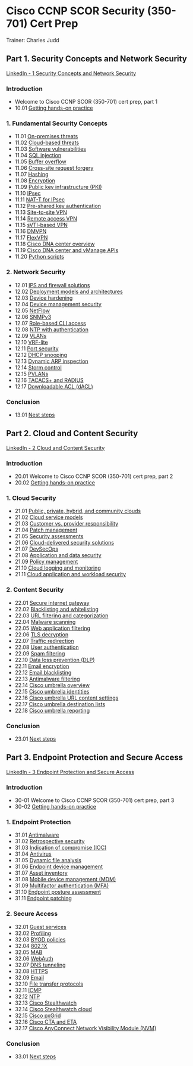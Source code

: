 # Cisco CCNP SCOR Security (350-701) Cert Prep

Trainer: Charles Judd


## Part 1. Security Concepts and Network Security

[LinkedIn - 1 Security Concepts and Network Security](https://bit.ly/3lAnE75)


### Introduction

- Welcome to Cisco CCNP SCOR (350-701) cert prep, part 1
- 10.01 [Getting hands-on practice](10.01-handson.md)


### 1. Fundamental Security Concepts

- 11.01 [On-premises threats](11.01-premises.md)
- 11.02 [Cloud-based threats](11.02-cloud.md)
- 11.03 [Software vulnerabilities](11.03-swVul.md)
- 11.04 [SQL injection](11.04-sqlInject.md)
- 11.05 [Buffer overflow](11.05-buffer.md)
- 11.06 [Cross-site request forgery](11.06-csrf.md)
- 11.07 [Hashing](11.07-hashing.md)
- 11.08 [Encryption](11.08-encrypt.md)
- 11.09 [Public key infrastructure (PKI)](11.09-pki.md)
- 11.10 [IPsec](11.10-ipsec.md)
- 11.11 [NAT-T for IPsec](11.11-natT.md)
- 11.12 [Pre-shared key authentication](11.12-keyauth.md)
- 11.13 [Site-to-site VPN](11.13-s2svpn.md)
- 11.14 [Remote access VPN](11.14-ravpn.md)
- 11.15 [sVTI-based VPN](11.15-svti.md)
- 11.16 [DMVPN](11.16-dmvpn.md)
- 11.17 [FlexVPN](11.17-flexvpn.md)
- 11.18 [Cisco DNA center overview](11.18-dnaoverview.md)
- 11.19 [Cisco DNA center and vManage APIs](11.19-dnavManage.md)
- 11.20 [Python scripts](11.20-python.md)


### 2. Network Security

- 12.01 [IPS and firewall solutions](12.01-ipsfw.md)
- 12.02 [Deployment models and architectures](12.02-arch.md)
- 12.03 [Device hardening](12.03-hardening.md)
- 12.04 [Device management security](12.04-devmgmt.md)
- 12.05 [NetFlow](12.05-netflow.md)
- 12.06 [SNMPv3](12.06-snmpv3.md)
- 12.07 [Role-based CLI access](12.07-cliaccess.md)
- 12.08 [NTP with authentication](12.08-ntpauth.md)
- 12.09 [VLANs](12.09-vlans.md)
- 12.10 [VRF-lite](12.10-vfrlite.md)
- 12.11 [Port security](12.11-portsec.md)
- 12.12 [DHCP snooping](12.12-dhcpsnoop.md)
- 12.13 [Dynamic ARP inspection](12.13-dynaapr.md)
- 12.14 [Storm control](12.14-stormctrl.md)
- 12.15 [PVLANs](12.15-pvlans.md)
- 12.16 [TACACS+ and RADIUS](12.16-tacacsradius.md)
- 12.17 [Downloadable ACL (dACL)](12.17-dacl.md)


### Conclusion

- 13.01 [Nest steps](13-01-next.md)


## Part 2. Cloud and Content Security

[LinkedIn - 2 Cloud and Content Security](https://bit.ly/3nXa7I4)


### Introduction

- 20.01 Welcome to Cisco CCNP SCOR (350-701) cert prep, part 2
- 20.02 [Getting hands-on practice](20.01-handson.md)


### 1. Cloud Security

- 21.01 [Public, private, hybrid, and community clouds](21.01-clouds.md)
- 21.02 [Cloud service models](21.02-cloudmodel.md)
- 21.03 [Customer vs. provider responsibility](21.03-response.md)
- 21.04 [Patch management](21.04-patchmgmt.md)
- 21.05 [Security assessments](21.05-srcassess.md)
- 21.06 [Cloud-delivered security solutions](21.06-secsol.md)
- 21.07 [DevSecOps](21.07-devsecops.md)
- 21.08 [Application and data security](21.08-appsec.md)
- 21.09 [Policy management](21.09-policy.md)
- 21.10 [Cloud logging and monitoring](21.10-logmonit.md)
- 21.11 [Cloud application and workload security](21.11-workload.md)


### 2. Content Security

- 22.01 [Secure internet gateway](22.01-gateway.md)
- 22.02 [Blacklisting and whitelisting](22.02-listings.md)
- 22.03 [URL filtering and categorization](22.03-url.md)
- 22.04 [Malware scanning](22.04-malware.md)
- 22.05 [Web application filtering](22.05-webfilter.md)
- 22.06 [TLS decryption](22.06-tlsdescrypt.md)
- 22.07 [Traffic redirection](22.07-redirect.md)
- 22.08 [User authentication](22.08-userauth.md)
- 22.09 [Spam filtering](22.09-spanfilter.md)
- 22.10 [Data loss prevention (DLP)](22.10-dlp.md)
- 22.11 [Email encryption](22.11-emailencrypt.md)
- 22.12 [Email blacklisting](22.12-emaillist.md)
- 22.13 [Antimalware filtering](22.13-antimalware.md)
- 22.14 [Cisco umbrella overview](22.14-uoverview.md)
- 22.15 [Cisco umbrella identities](22.15-uidentifty.md)
- 22.16 [Cisco umbrella URL content settings](22.16-uurl.md)
- 22.17 [Cisco umbrella destination lists](22.17-udestlist.md)
- 22.18 [Cisco umbrella reporting](22.18-ureport.md)


### Conclusion

- 23.01 [Next steps](23.01-next.md)


## Part 3. Endpoint Protection and Secure Access

[LinkedIn - 3 Endpoint Protection and Secure Access](https://bit.ly/3CXByG8)


### Introduction

- 30-01 Welcome to Cisco CCNP SCOR (350-701) cert prep, part 3
- 30-02 [Getting hands-on practice](31.02-handson.md)


### 1. Endpoint Protection

- 31.01 [Antimalware](31.01-antimalware.md)
- 31.02 [Retrospective security](31.02-restrospect.md)
- 31.03 [Indication of compromise (IOC)](31.03-ioc.md)
- 31.04 [Antivirus](31.04-antivirus.md)
- 31.05 [Dynamic file analysis](31.05-dynafile.md)
- 31.06 [Endpoint device management](31.06-devmgmt.md)
- 31.07 [Asset inventory](31.07-assetinv.md)
- 31.08 [Mobile device management (MDM)](31.08-mdm.md)
- 31.09 [Multifactor authentication (MFA)](31.09-mfa.md)
- 31.10 [Endpoint posture assessment](31.10-posture.md)
- 31.11 [Endpoint patching](31.11-endptpatch.md)


### 2. Secure Access

- 32.01 [Guest services](32.01-guest.md)
- 32.02 [Profiling](32.02-profile.md)
- 32.03 [BYOD policies](32.03-bydo.md)
- 32.04 [802.1X](32.04-8021x.md)
- 32.05 [MAB](32.05-mab.md)
- 32.06 [WebAuth](32.06-webauth.md)
- 32.07 [DNS tunneling](32.07-dnstunnel.md)
- 32.08 [HTTPS](32.08-https.md)
- 32.09 [Email](32.09-email.md)
- 32.10 [File transfer protocols](32.10-ftp.md)
- 32.11 [ICMP](32.11-icmp.md)
- 32.12 [NTP](32.12-ntp.md)
- 32.13 [Cisco Stealthwatch](32.13-stealth.md)
- 32.14 [Cisco Stealthwatch cloud](32.14-stealthcloud.md)
- 32.15 [Cisco pxGrid](32.15-pxgrid.md)
- 32.16 [Cisco CTA and ETA](32.16-ctaeta.md)
- 32.17 [Cisco AnyConnect Network Visibility Module (NVM)](32.17-nvm.md)


### Conclusion

- 33.01 [Next steps](33.01-next.md)



